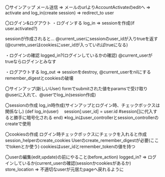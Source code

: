 〇サインアップ
メール送信 => メールのurlよりAccountActivateのeditへ
=> activate and log_in(create session) => redirect_to user

〇ログイン&ログアウト
・ログインする
log_in => sessionを作成(if user.activated?)

sessionが作成されると...
@current_userにsessionのuser_idが入りtrueを返す
(@curretn_userはcookiesにuser_idが入っていればtrueになる)


・ログインの確認
logged_in?(ログインしているかの確認)
@current_userがtrueならログインとみなす


・ログアウトする
log_out => sessionをdestroy, @current_userをnilにする
           remember_digestとcookiesの破壊


〇サインアップ(新しいUser)
formでsubmitされた値をparamsで受け取り@userに入れて、@userでlog_in(session作成)


〇sessionの作成
log_in時作成(サインアップとログイン時、チェックボックスは関係なし)
(def log_in(user)
　session[:user_id] = user.id #session[]に代入すると勝手に暗号化される
end)
※log_inはuser_controllerとsession_controllerのcreateで使用

〇cookiesの作成
ログイン時チェックボックスにチェックを入れると作成
session_helperのcreate_cookies
Userのcreate_remember_digestが必要(ここでtokenとか使う)
cookiesはuser_idとremember_tokenの値を持つ

〇userの編集(edit,update)の前にやること(before_action)
logged_in? => ログインしているか(current_userの確認(sessionかcookiesがあるか)
store_location => 不適切なuserが元居たpageへ戻れるように

